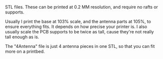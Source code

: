 STL files. 
These can be printed at 0.2 MM resolution, and require no rafts or supports.

Usually I print the base at 103% scale, and the antenna parts at 105%, to ensure everything fits. It depends on how precise your printer is. I also usually scale the PCB supports to be twice as tall, cause they're not really tall enough as is.

The "4Antenna" file is just 4 antenna pieces in one STL, so that you can fit more on a printbed.

